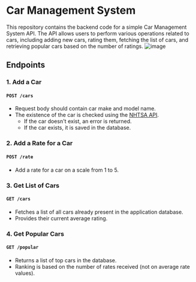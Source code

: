 # Car Management System

This repository contains the backend code for a simple Car Management System API. The API allows users to perform various operations related to cars, including adding new cars, rating them, fetching the list of cars, and retrieving popular cars based on the number of ratings.
![image](https://github.com/DucMajek/Simple-Car-Api/assets/97256581/e9c561a5-52d3-4f6c-8dc8-8d849a41e450)


## Endpoints

### 1. Add a Car
#### `POST /cars`
* Request body should contain car make and model name.
* The existence of the car is checked using the [NHTSA API](https://vpic.nhtsa.dot.gov/api/).
  - If the car doesn't exist, an error is returned.
  - If the car exists, it is saved in the database.

### 2. Add a Rate for a Car
#### `POST /rate`
* Add a rate for a car on a scale from 1 to 5.

### 3. Get List of Cars
#### `GET /cars`
* Fetches a list of all cars already present in the application database.
* Provides their current average rating.

### 4. Get Popular Cars
#### `GET /popular`
* Returns a list of top cars in the database.
* Ranking is based on the number of rates received (not on average rate values).
